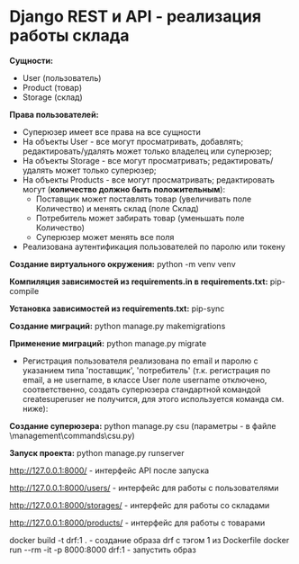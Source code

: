 # Django REST и API - реализация работы склада


**Сущности:**
* User (пользователь)
* Product (товар) 
* Storage (склад)

**Права пользователей:**
* Суперюзер имеет все права на все сущности
* На объекты User - все могут просматривать, добавлять; редактировать/удалять может только владелец или суперюзер;
* На объекты Storage - все могут просматривать; редактировать/удалять может только суперюзер;
* На объекты Products - все могут просматривать; редактировать могут (**количество должно быть положительным**):
    * Поставщик может поставлять товар (увеличивать поле Количество) и менять склад (поле Склад)
    * Потребитель может забирать товар (уменьшать поле Количество)
    * Суперюзер может менять все поля
* Реализована аутентификация пользователей по паролю или токену


**Создание виртуального окружения:** python -m venv venv

**Компиляция зависимостей из requirements.in в requirements.txt:** pip-compile

**Установка зависимостей из requirements.txt:** pip-sync

**Создание миграций:** python manage.py makemigrations

**Применение миграций:** python manage.py migrate


* Регистрация пользователя реализована по email и паролю с указанием типа 'поставщик', 'потребитель'
  (т.к. регистрация по email, а не username, в классе User поле username отключено, соответственно, 
создать суперюзера стандартной командой createsuperuser не получится, для этого используется команда см. ниже):

**Создание суперюзера:** python manage.py csu  (параметры - в файле \management\commands\csu.py)

**Запуск проекта:** python manage.py runserver 

http://127.0.0.1:8000/ - интерфейс API после запуска

http://127.0.0.1:8000/users/ - интерфейс для работы с пользователями

http://127.0.0.1:8000/storages/  - интерфейс для работы со складами

http://127.0.0.1:8000/products/ -  интерфейс для работы с товарами


docker build -t drf:1 . - создание образа drf с тэгом 1 из Dockerfile
docker run --rm -it -p 8000:8000 drf:1 - запустить образ